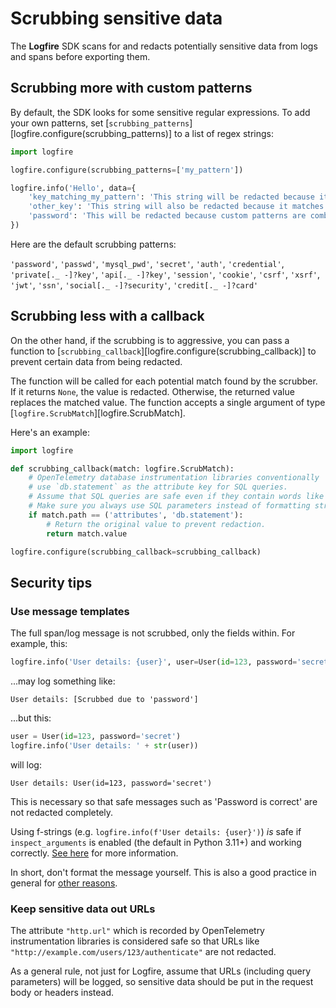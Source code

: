 # Scrubbing sensitive data

The **Logfire** SDK scans for and redacts potentially sensitive data from logs and spans before exporting them.

## Scrubbing more with custom patterns

By default, the SDK looks for some sensitive regular expressions. To add your own patterns, set [`scrubbing_patterns`][logfire.configure(scrubbing_patterns)] to a list of regex strings:

```python
import logfire

logfire.configure(scrubbing_patterns=['my_pattern'])

logfire.info('Hello', data={
    'key_matching_my_pattern': 'This string will be redacted because its key matches',
    'other_key': 'This string will also be redacted because it matches MY_PATTERN case-insensitively',
    'password': 'This will be redacted because custom patterns are combined with the default patterns',
})
```

Here are the default scrubbing patterns:

`'password'`, `'passwd'`, `'mysql_pwd'`, `'secret'`, `'auth'`, `'credential'`, `'private[._ -]?key'`, `'api[._ -]?key'`,
`'session'`, `'cookie'`, `'csrf'`, `'xsrf'`, `'jwt'`, `'ssn'`, `'social[._ -]?security'`, `'credit[._ -]?card'`

## Scrubbing less with a callback

On the other hand, if the scrubbing is to aggressive, you can pass a function to [`scrubbing_callback`][logfire.configure(scrubbing_callback)] to prevent certain data from being redacted.

The function will be called for each potential match found by the scrubber. If it returns `None`, the value is redacted. Otherwise, the returned value replaces the matched value. The function accepts a single argument of type [`logfire.ScrubMatch`][logfire.ScrubMatch].

Here's an example:

```python
import logfire

def scrubbing_callback(match: logfire.ScrubMatch):
    # OpenTelemetry database instrumentation libraries conventionally
    # use `db.statement` as the attribute key for SQL queries.
    # Assume that SQL queries are safe even if they contain words like 'password'.
    # Make sure you always use SQL parameters instead of formatting strings directly!
    if match.path == ('attributes', 'db.statement'):
        # Return the original value to prevent redaction.
        return match.value

logfire.configure(scrubbing_callback=scrubbing_callback)
```

## Security tips

### Use message templates

The full span/log message is not scrubbed, only the fields within. For example, this:

```python
logfire.info('User details: {user}', user=User(id=123, password='secret'))
```

...may log something like:

```
User details: [Scrubbed due to 'password']
```

...but this:

```python
user = User(id=123, password='secret')
logfire.info('User details: ' + str(user))
```

will log:

```
User details: User(id=123, password='secret')
```

This is necessary so that safe messages such as 'Password is correct' are not redacted completely.

Using f-strings (e.g. `logfire.info(f'User details: {user}')`) *is* safe if `inspect_arguments` is enabled (the default in Python 3.11+) and working correctly.
[See here](../onboarding_checklist/add_manual_tracing.md#f-strings) for more information.

In short, don't format the message yourself. This is also a good practice in general for [other reasons](../onboarding_checklist/add_manual_tracing.md#messages-and-span-names).

### Keep sensitive data out URLs

The attribute `"http.url"` which is recorded by OpenTelemetry instrumentation libraries is considered safe so that URLs like `"http://example.com/users/123/authenticate"` are not redacted.

As a general rule, not just for Logfire, assume that URLs (including query parameters) will be logged, so sensitive data should be put in the request body or headers instead.
